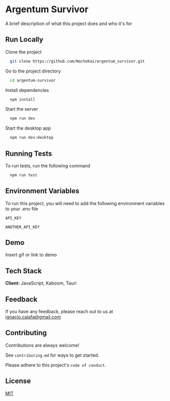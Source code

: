 # Argentum Survivor

A brief description of what this project does and who it's for

## Run Locally

Clone the project

```bash
  git clone https://github.com/NachoKai/argentum_survivor.git
```

Go to the project directory

```bash
  cd argentum-survivor
```

Install dependencies

```bash
  npm install
```

Start the server

```bash
  npm run dev
```

Start the desktop app

```bash
  npm run dev:desktop
```

## Running Tests

To run tests, run the following command

```bash
  npm run test
```

## Environment Variables

To run this project, you will need to add the following environment variables to your .env
file

`API_KEY`

`ANOTHER_API_KEY`

## Demo

Insert gif or link to demo

## Tech Stack

**Client:** JavaScript, Kaboom, Tauri

## Feedback

If you have any feedback, please reach out to us at ignacio.caiafa@gmail.com

## Contributing

Contributions are always welcome!

See `contributing.md` for ways to get started.

Please adhere to this project's `code of conduct`.

## License

[MIT](https://choosealicense.com/licenses/mit/)
